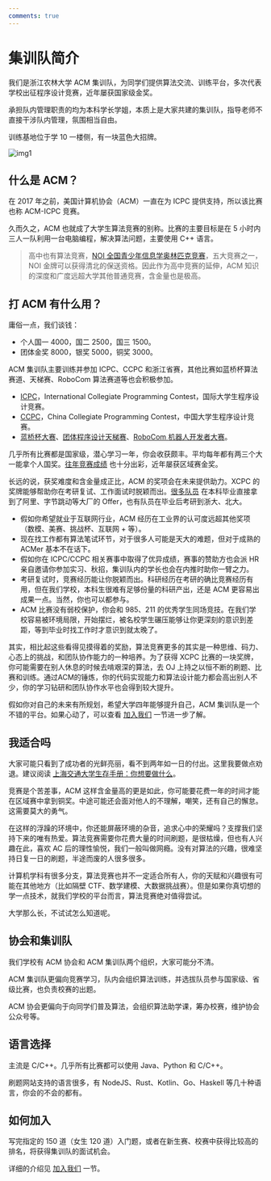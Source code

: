 ```yaml
---
comments: true
---
```


# 集训队简介

我们是浙江农林大学 ACM 集训队，为同学们提供算法交流、训练平台，多次代表学校出征程序设计竞赛，近年屡获国家级金奖。

承担队内管理职责的均为本科学长学姐，本质上是大家共建的集训队，指导老师不直接干涉队内管理，氛围相当自由。

训练基地位于学 10 一楼侧，有一块蓝色大招牌。

![img1](./img/img1.jpeg)

## 什么是 ACM？

在 2017 年之前，美国计算机协会（ACM）一直在为 ICPC 提供支持，所以该比赛也称 ACM-ICPC 竞赛。

久而久之，ACM 也就成了大学生算法竞赛的别称。比赛的主要目标是在 5 小时内三人一队利用一台电脑编程，解决算法问题，主要使用 C++ 语言。

> 高中也有算法竞赛，[NOI 全国青少年信息学奥林匹克竞赛](https://www.noi.cn/)，五大竞赛之一，NOI 金牌可以获得清北的保送资格。因此作为高中竞赛的延伸，ACM 知识的深度和广度远超大学其他普通竞赛，含金量也是极高。

## 打 ACM 有什么用？

庸俗一点，我们谈钱：

- 个人国一 4000，国二 2500，国三 1500。
- 团体金奖 8000，银奖 5000，铜奖 3000。

ACM 集训队主要训练并参加 ICPC、CCPC 和浙江省赛，其他比赛如蓝桥杯算法赛道、天梯赛、RoboCom 算法赛道等也会积极参加。

- [ICPC](https://icpc.global/)，International Collegiate Programming Contest，国际大学生程序设计竞赛。
- [CCPC](https://ccpc.io/)，China Collegiate Programming Contest，中国大学生程序设计竞赛。
- [蓝桥杯大赛](https://dasai.lanqiao.cn/)、[团体程序设计天梯赛](https://gplt.patest.cn/regulation)、[RoboCom 机器人开发者大赛](https://www.robocom.com.cn/)。

几乎所有比赛都是国家级，潜心学习一年，你会收获颇丰。平均每年都有两三个大一能拿个人国奖。[往年竞赛成绩](./history.md) 也十分出彩，近年屡获区域赛金奖。

长远的说，获奖难度和含金量成正比，ACM 的奖项会在未来提供助力。XCPC 的奖牌能够帮助你在考研复试、工作面试时脱颖而出。[很多队员](./honor.md) 在本科毕业直接拿到了阿里、字节跳动等大厂的 Offer，也有队员在毕业后考研到浙大、北大。

- 假如你希望就业于互联网行业，ACM 经历在工业界的认可度远超其他奖项（数模、美赛、挑战杯、互联网 + 等）。
- 现在找工作都有算法笔试环节，对于很多人可能是天大的难题，但对于成熟的 ACMer 基本不在话下。
- 假如你在 ICPC/CCPC 相关赛事中取得了优异成绩，赛事的赞助方也会派 HR 亲自邀请你参加实习、秋招，集训队内的学长也会在内推时助你一臂之力。
- 考研复试时，竞赛经历能让你脱颖而出。科研经历在考研的确比竞赛经历有用，但在我们学校，本科生很难有足够份量的科研产出，还是 ACM 更容易出成果一点。当然，你也可以都参与。
- ACM 比赛没有弱校保护，你会和 985、211 的优秀学生同场竞技。在我们学校容易被环境局限，开始摆烂，被名校学生碾压能够让你更深刻的意识到差距，等到毕业时找工作时才意识到就太晚了。

其实，相比起这些看得见摸得着的奖励，算法竞赛更多的其实是一种思维、码力、心态上的挑战，和团队协作能力的一种培养。为了获得 XCPC 比赛的一块奖牌，你可能需要在别人休息的时候去啃艰深的算法，去 OJ 上持之以恒不断的刷题、比赛和训练。通过ACM的锤炼，你的代码实现能力和算法设计能力都会高出别人不少，你的学习钻研和团队协作水平也会得到较大提升。

假如你对自己的未来有所规划，希望大学四年能够提升自己，ACM 集训队是一个不错的平台。如果心动了，可以查看 [加入我们](./join-us.md) 一节进一步了解。

## 我适合吗

大家可能只看到了成功者的光鲜亮丽，看不到两年如一日的付出。这里我要做点劝退。建议阅读 [上海交通大学生存手册：你想要做什么](https://survivesjtu.gitbook.io/survivesjtumanual/li-zhi-pian/ben-ke-si-nian-yao-zuo-shen-me)。

竞赛是个苦差事，ACM 这样含金量高的更是如此，你可能要花费一年的时间才能在区域赛中拿到铜奖。中途可能还会面对他人的不理解，嘲笑，还有自己的懈怠。这需要莫大的勇气。

在这样的浮躁的环境中，你还能屏蔽环境的杂音，追求心中的荣耀吗？支撑我们坚持下来的唯有热爱。算法竞赛需要你花费大量的时间刷题，是很枯燥，但也有人兴趣在此，喜欢 AC 后的理性愉悦，我们一般叫做网瘾。没有对算法的兴趣，很难坚持日复一日的刷题，半途而废的人很多很多。

计算机学科有很多分支，算法竞赛也并不一定适合所有人，你的天赋和兴趣很有可能在其他地方（比如隔壁 CTF、数学建模、大数据挑战赛）。但是如果你真切想的学一点技术，就我们学校的平台而言，算法竞赛绝对值得尝试。

大学那么长，不试试怎么知道呢。

## 协会和集训队

我们学校有 ACM 协会和 ACM 集训队两个组织，大家可能分不清。

ACM 集训队更偏向竞赛学习，队内会组织算法训练，并选拔队员参与国家级、省级比赛，也负责校赛的出题。

ACM 协会更偏向于向同学们普及算法，会组织算法助学课，筹办校赛，维护协会公众号等。

## 语言选择

主流是 C/C++。几乎所有比赛都可以使用 Java、Python 和 C/C++。

刷题网站支持的语言很多，有 NodeJS、Rust、Kotlin、Go、Haskell 等几十种语言，你会的不会的都有。

## 如何加入

写完指定的 150 道（女生 120 道）入门题，或者在新生赛、校赛中获得比较高的排名，将获得集训队的面试机会。

详细的介绍见 [加入我们](./join-us.md) 一节。
